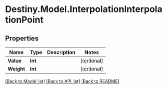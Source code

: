 # Destiny.Model.InterpolationInterpolationPoint

## Properties

Name | Type | Description | Notes
------------ | ------------- | ------------- | -------------
**Value** | **int** |  | [optional] 
**Weight** | **int** |  | [optional] 

[[Back to Model list]](../README.md#documentation-for-models) [[Back to API list]](../README.md#documentation-for-api-endpoints) [[Back to README]](../README.md)

